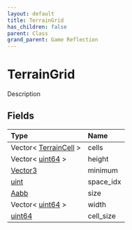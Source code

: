 ```yaml
---
layout: default
title: TerrainGrid
has_children: false
parent: Class
grand_parent: Game Reflection
---
```

# TerrainGrid
Description 

## Fields
| Type | Name |
|:-------------|:--------------|
| Vector< [TerrainCell](/game-reflection/classes/terrain_cell.md) > | cells |
| Vector< [uint64](/game-reflection/components/uint64.md) > | height |
| [Vector3](/game-reflection/classes/vector3.md) | minimum |
| [uint](/game-reflection/components/uint.md) | space_idx |
| [Aabb](/game-reflection/components/aabb.md) | size |
| Vector< [uint64](/game-reflection/components/uint64.md) > | width |
| [uint64](/game-reflection/components/uint64.md) | cell_size |
